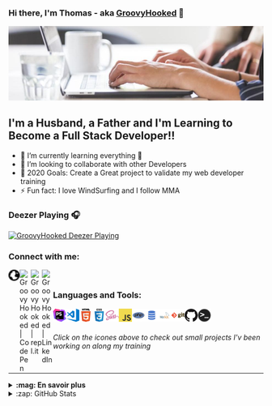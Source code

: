 ### Hi there, I'm Thomas - aka [GroovyHooked][website] 👋


<img src="https://github.com/GroovyHooked/GroovyHooked/blob/main/working-on-laptop.jpg" alt="Picture of a laptop"/>


## I'm a Husband, a Father and I'm Learning to Become a Full Stack Developer!!

- 🌱 I’m currently learning everything 🤣
- 👯 I’m looking to collaborate with other Developers
- 🥅 2020 Goals: Create a Great project to validate my web developer training
- ⚡  Fun fact: I love WindSurfing and I follow MMA  



### Deezer Playing 🎧

[<img src="https://www.pleinlechoeur.be/wp-content/uploads/2017/09/partition1.png" target="_blank" alt="GroovyHooked Deezer Playing" width="350" />](https://deezer.page.link/mMt6AzNRooc1NyXq5)



### Connect with me:

[<img align="left" alt="GroovyHooked" width="22px" target="_blank" src="https://raw.githubusercontent.com/iconic/open-iconic/master/svg/globe.svg" />][website]
[<img align="left" alt="GroovyHooked | CodePen" width="22px" target="_blank" src="https://www.flaticon.com/svg/static/icons/svg/2111/2111501.svg" />][codepen]
[<img align="left" alt="GroovyHooked | repl.it" width="22px" target="_blank" src="https://upload.wikimedia.org/wikipedia/commons/thumb/b/b2/Repl.it_logo.svg/1024px-Repl.it_logo.svg.png" />][repl.it]
[<img align="left" alt="GroovyHooked | LinkedIn" width="22px" target="_blank" src="https://cdn.jsdelivr.net/npm/simple-icons@v3/icons/linkedin.svg" />][linkedin]


<br />



### Languages and Tools:
[<img align="left" alt="PHP Storm" width="26px" target="_blank" src="https://raw.githubusercontent.com/GroovyHooked/GroovyHooked/main/phpstorm.png" />][JetBrains]
[<img align="left" alt="Visual Studio Code" width="26px" target="_blank" src="https://raw.githubusercontent.com/GroovyHooked/GroovyHooked/main/visual-studio-code.png" />][PierreFeuilleCiseaux]
[<img align="left" alt="HTML5" width="26px" src="https://raw.githubusercontent.com/GroovyHooked/GroovyHooked/main/html.png" />][cv]
[<img align="left" alt="CSS3" width="26px" target="_blank" src="https://raw.githubusercontent.com/GroovyHooked/GroovyHooked/main/css.png" />][miniProjetCodepen]
[<img align="left" alt="Sass" width="26px" target="_blank" src="https://raw.githubusercontent.com/GroovyHooked/GroovyHooked/main/sass.png" />][website]
[<img align="left" alt="JavaScript" width="26px" target="_blank" src="https://raw.githubusercontent.com/GroovyHooked/GroovyHooked/main/javascript.png" />][hopital]
[<img align="left" alt="PHP" width="26px" target="_blank" src="https://raw.githubusercontent.com/GroovyHooked/GroovyHooked/ce914d6664b5ddb77c167be831c2d156dd5ccece/PHP.svg" />][colloques]
[<img align="left" alt="SQL" width="26px" target="_blank" src="https://raw.githubusercontent.com/GroovyHooked/GroovyHooked/main/sql.png" />][MySQL]
[<img align="left" alt="MySQL" width="26px" target="_blank" src="https://raw.githubusercontent.com/GroovyHooked/GroovyHooked/main/mysql.png" />][MySQL]
[<img align="left" alt="Git" width="26px" target="_blank" src="https://raw.githubusercontent.com/GroovyHooked/GroovyHooked/main/git.png" />][github]
[<img align="left" alt="GitHub" width="26px" target="_blank" src="https://raw.githubusercontent.com/GroovyHooked/GroovyHooked/main/github.png" />][github]
[<img align="left" alt="Terminal" width="26px" target="_blank" src="https://raw.githubusercontent.com/GroovyHooked/GroovyHooked/main/terminal.png" />][shell]

<br />
<br />

 <cite><em>Click on the icones above to check out small projects I'v been working on along my training</em></cite>
 
<br />

---
<details>
  <summary><b>:mag: En savoir plus</b></summary>
 <br />
 
<p>Passionné par la programmation, je suis déterminé à exceller dans ma reconversion professionnelle. Je mets mes compétences techniques au service d'un travail soigné répondant à vos besoins.</p>

<p>Mes expériences variées m’ont permis de développer des compétences utiles, comme une grande faculté d’adaptation et le gout du travail en équipe. J'espère avoir l'occasion de mettre à profit mes qualités à vos côté pour la réalisation de vos futurs projets de développement.<p>
</details>

<details>
  <summary>:zap: GitHub Stats</summary>

 [![GroovyHooked's github stats](https://github-readme-stats.vercel.app/api?username=GroovyHooked&show_icons=true&theme=synthwave)](https://github.com/GroovyHooked/github-readme-stats)

</details>

[website]: http://groovyhooked.alwaysdata.net/index.html
[codepen]: https://codepen.io/groovyhooked
[repl.it]: https://repl.it/@GroovyHooked
[linkedin]: https://www.linkedin.com/in/thomas-cariot-05711a27/
[github]: https://github.com/GroovyHooked
[hopital]: https://HopitalGrosBobos.groovyhooked.repl.co
[PierreFeuilleCiseaux]: https://PierreFeuilleCiseaux.groovyhooked.repl.co
[miniProjetCodepen]: https://codepen.io/groovyhooked/pen/BaKageY
[miniProjetCodepen1]: https://codepen.io/groovyhooked/pen/NWNKgzL
[shell]: https://brew.sh/index_fr
[cv]: http://www.thomascariot.byethost7.com/?i=1
[MySQL]: https://www.mysql.com/
[JetBrains]: https://www.jetbrains.com/
[colloques]: https://repl.it/@GroovyHooked/Colloques-5#contact.php
